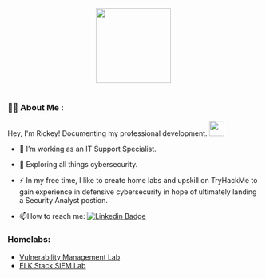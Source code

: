 <div id="header" align="center">
  <img src="https://media.giphy.com/media/5Y1miInt9GuFr7OkY4/giphy.gif" width="150"/>
</div>
<h1>
  
### :man_technologist: About Me :
Hey, I'm Rickey! Documenting my professional development. <img src="https://media.giphy.com/media/WUlplcMpOCEmTGBtBW/giphy.gif" width="30"> 
- :telescope: I’m working as an IT Support Specialist.
- :seedling: Exploring all things cybersecurity.

- :zap: In my free time, I like to create home labs and upskill on TryHackMe to gain experience in defensive cybersecurity in hope of ultimately landing a Security Analyst postion.

- :mailbox:How to reach me: [![Linkedin Badge](https://img.shields.io/badge/-kakbar-blue?style=flat&logo=Linkedin&logoColor=white)](https://www.linkedin.com/in/rickeystarks)

### Homelabs:
- [Vulnerability Management Lab](https://github.com/StarksRepo/Vulnerability-Management-Lab.git)
- [ELK Stack SIEM Lab](https://github.com/StarksRepo/Elastic-SIEM-Lab.git)

